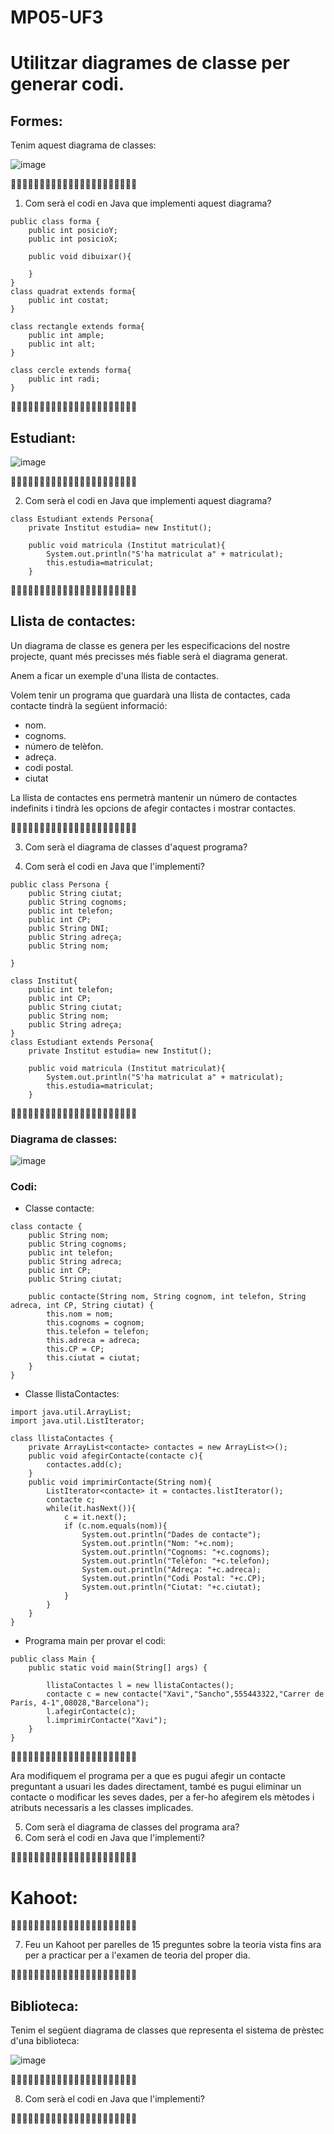 # MP05-UF3
# Utilitzar diagrames de classe per generar codi.

## Formes:

Tenim aquest diagrama de classes:

![image](https://user-images.githubusercontent.com/110727546/226755761-8b6c8dab-6f08-4b03-801e-c062957e8cc3.png)

🔻🔻🔻🔻🔻🔻🔻🔻🔻🔻🔻🔻🔻🔻🔻🔻🔻🔻🔻🔻🔻🔻

1. Com serà el codi en Java que implementi aquest diagrama?

```
public class forma {
    public int posicioY;
    public int posicioX;

    public void dibuixar(){

    }
}
class quadrat extends forma{
    public int costat;
}

class rectangle extends forma{
    public int ample;
    public int alt;
}

class cercle extends forma{
    public int radi;
}
```


🔺🔺🔺🔺🔺🔺🔺🔺🔺🔺🔺🔺🔺🔺🔺🔺🔺🔺🔺🔺🔺🔺

## Estudiant:

![image](https://user-images.githubusercontent.com/110727546/226758128-fe3f1e77-8c76-434a-bf1b-2e923d7251bc.png)

🔻🔻🔻🔻🔻🔻🔻🔻🔻🔻🔻🔻🔻🔻🔻🔻🔻🔻🔻🔻🔻🔻

2. Com serà el codi en Java que implementi aquest diagrama?

```
class Estudiant extends Persona{
    private Institut estudia= new Institut();

    public void matricula (Institut matriculat){
        System.out.println("S'ha matriculat a" + matriculat);
        this.estudia=matriculat;
    }
```

🔺🔺🔺🔺🔺🔺🔺🔺🔺🔺🔺🔺🔺🔺🔺🔺🔺🔺🔺🔺🔺🔺

## Llista de contactes:

Un diagrama de classe es genera per les especificacions del nostre projecte, quant més precisses més fiable serà el diagrama generat.

Anem a ficar un exemple d'una llista de contactes.

Volem tenir un programa que guardarà una llista de contactes, cada contacte tindrà la següent informació: 

- nom.
- cognoms.
- número de telèfon.
- adreça.
- codi postal.
- ciutat

La llista de contactes ens permetrà mantenir un número de contactes indefinits i tindrà les opcions de afegir contactes i mostrar contactes.

🔻🔻🔻🔻🔻🔻🔻🔻🔻🔻🔻🔻🔻🔻🔻🔻🔻🔻🔻🔻🔻🔻

3. Com serà el diagrama de classes d'aquest programa?

4. Com serà el codi en Java que l'implementi?

```
public class Persona {
    public String ciutat;
    public String cognoms;
    public int telefon;
    public int CP;
    public String DNI;
    public String adreça;
    public String nom;

}

class Institut{
    public int telefon;
    public int CP;
    public String ciutat;
    public String nom;
    public String adreça;
}
class Estudiant extends Persona{
    private Institut estudia= new Institut();

    public void matricula (Institut matriculat){
        System.out.println("S'ha matriculat a" + matriculat);
        this.estudia=matriculat;
    }
```

🔺🔺🔺🔺🔺🔺🔺🔺🔺🔺🔺🔺🔺🔺🔺🔺🔺🔺🔺🔺🔺🔺


### Diagrama de  classes:

![image](https://user-images.githubusercontent.com/110727546/226751462-2eae4ad4-560d-442d-adee-f6167c7347e8.png)




### Codi:

- Classe contacte:

```
class contacte {
    public String nom;
    public String cognoms;
    public int telefon;
    public String adreca;
    public int CP;
    public String ciutat;

    public contacte(String nom, String cognom, int telefon, String adreca, int CP, String ciutat) {
        this.nom = nom;
        this.cognoms = cognom;
        this.telefon = telefon;
        this.adreca = adreca;
        this.CP = CP;
        this.ciutat = ciutat;
    }
}
```

- Classe llistaContactes:

```
import java.util.ArrayList;
import java.util.ListIterator;

class llistaContactes {
    private ArrayList<contacte> contactes = new ArrayList<>();
    public void afegirContacte(contacte c){
        contactes.add(c);
    }
    public void imprimirContacte(String nom){
        ListIterator<contacte> it = contactes.listIterator();
        contacte c;
        while(it.hasNext()){
            c = it.next();
            if (c.nom.equals(nom)){
                System.out.println("Dades de contacte");
                System.out.println("Nom: "+c.nom);
                System.out.println("Cognoms: "+c.cognoms);
                System.out.println("Telèfon: "+c.telefon);
                System.out.println("Adreça: "+c.adreca);
                System.out.println("Codi Postal: "+c.CP);
                System.out.println("Ciutat: "+c.ciutat);
            }
        }
    }
}
```

- Programa main per provar el codi:

```
public class Main {
    public static void main(String[] args) {

        llistaContactes l = new llistaContactes();
        contacte c = new contacte("Xavi","Sancho",555443322,"Carrer de París, 4-1",08028,"Barcelona");
        l.afegirContacte(c);
        l.imprimirContacte("Xavi");
    }
}
```

🔻🔻🔻🔻🔻🔻🔻🔻🔻🔻🔻🔻🔻🔻🔻🔻🔻🔻🔻🔻🔻🔻

Ara modifiquem el programa per a que es pugui afegir un contacte preguntant a usuari les dades directament, també es pugui eliminar un contacte o modificar les seves dades, per a fer-ho afegirem els mètodes i atributs necessaris a les classes implicades.

5. Com serà el diagrama de classes del programa ara?
6. Com serà el codi en Java que l'implementi?

🔺🔺🔺🔺🔺🔺🔺🔺🔺🔺🔺🔺🔺🔺🔺🔺🔺🔺🔺🔺🔺🔺

# Kahoot:

🔻🔻🔻🔻🔻🔻🔻🔻🔻🔻🔻🔻🔻🔻🔻🔻🔻🔻🔻🔻🔻🔻

7. Feu un Kahoot per parelles de 15 preguntes sobre la teoria vista fins ara per a practicar per a l'examen de teoria del proper dia.

🔺🔺🔺🔺🔺🔺🔺🔺🔺🔺🔺🔺🔺🔺🔺🔺🔺🔺🔺🔺🔺🔺

## Biblioteca:

Tenim el següent diagrama de classes que representa el sistema de prèstec d'una biblioteca:

![image](https://user-images.githubusercontent.com/110727546/226762784-602b8ca7-bc2c-4baa-8ecb-44f641e4e13b.png)

🔻🔻🔻🔻🔻🔻🔻🔻🔻🔻🔻🔻🔻🔻🔻🔻🔻🔻🔻🔻🔻🔻

8. Com serà el codi en Java que l'implementi?

🔺🔺🔺🔺🔺🔺🔺🔺🔺🔺🔺🔺🔺🔺🔺🔺🔺🔺🔺🔺🔺🔺

